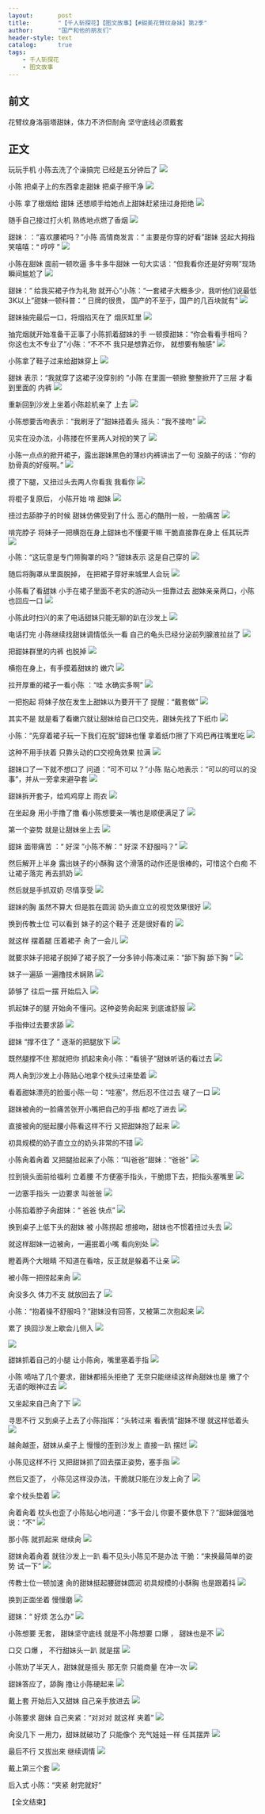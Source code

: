 ```yaml
---
layout:       post
title:        "【千人斩探花】【图文故事】【#甜美花臂纹身妹】第2季"
author:       "国产和他的朋友们"
header-style: text
catalog:      true
tags:
    - 千人斩探花
    - 图文故事
---
```


## 前文

花臂纹身洛丽塔甜妹，体力不济但耐肏 坚守底线必须戴套

## 正文

玩玩手机 小陈去洗了个澡搞完 已经是五分钟后了
![](https://t.tmh7.app/tupian/forum/202408/16/101044y4ft6sdo7jtc46ot.gif)

小陈 把桌子上的东西拿走甜妹 把桌子擦干净
![](https://t.tmh7.app/tupian/forum/202408/16/101046hd1b2aab2dy2vwrl.gif)

小陈 拿了根烟给 甜妹 还想顺手给她点上甜妹赶紧扭过身拒绝
![](https://t.tmh7.app/tupian/forum/202408/16/101047y1qzn1aa4mapl2la.gif)

随手自己接过打火机 熟练地点燃了香烟
![](https://t.tmh7.app/tupian/forum/202408/16/101048o542127whrtri28r.gif)

甜妹：：“喜欢腰裙吗？”小陈 高情商发言：“ 主要是你穿的好看”甜妹 竖起大拇指 笑嘻嘻：“ 哼哼 ”
![](https://t.tmh7.app/tupian/forum/202408/16/101051nvteuhdm3343fmxv.gif)

小陈在甜妹 面前一顿吹逼 多牛多牛甜妹 一句大实话：“但我看你还是好穷啊”现场瞬间尴尬了
![](https://t.tmh7.app/tupian/forum/202408/16/101052n6oy6pyp7mpuyeuo.gif)

甜妹：“ 给我买裙子作为礼物 就开心”小陈：“一套裙子大概多少，我听他们说最低3K以上”甜妹一顿科普：“ 日牌的很贵， 国产的不至于，国产的几百块就有”
![](https://t.tmh7.app/tupian/forum/202408/16/101053dat400j0gtgwx014.gif)

甜妹抽完最后一口，将烟掐灭在了 烟灰缸里
![](https://t.tmh7.app/tupian/forum/202408/16/101055v4ji4rrptkfkl2sz.gif)

抽完烟就开始准备干正事了小陈抓着甜妹的手 一顿摸甜妹：“你会看看手相吗？ 你这也太不专业了”小陈：“不不不 我只是想靠近你， 就想要有触感”
![](https://t.tmh7.app/tupian/forum/202408/16/101056r4m0uxr3e220332f.gif)

小陈拿了鞋子过来给甜妹穿上
![](https://t.tmh7.app/tupian/forum/202408/16/101057qeoq9cn333k9eceq.gif)

甜妹 表示：“我就穿了这裙子没穿别的 ”小陈 在里面一顿掀 整整掀开了三层 才看到里面的 内裤
![](https://t.tmh7.app/tupian/forum/202408/16/101100oerbbkjtj0mkbj11.gif)

重新回到沙发上坐着小陈趁机亲了 上去
![](https://t.tmh7.app/tupian/forum/202408/16/101101eud6k9k0zyv55jjk.gif)

小陈想要舌吻表示：“我刷牙了”甜妹捂着头 摇头：“我不接吻”
![](https://t.tmh7.app/tupian/forum/202408/16/101103kg3s5m7ss9n4k7gt.gif)

见实在没办法，小陈搂在怀里两人对视的笑了
![](https://t.tmh7.app/tupian/forum/202408/16/101104dq95ioxs85y9cool.gif)

小陈一点点的掀开裙子，露出甜妹黑色的薄纱内裤讲出了一句 没脑子的话：“你的肋骨真的好瘦啊。”
![](https://t.tmh7.app/tupian/forum/202408/16/101105h91rrcdxknqdtzaq.gif)

摸了下腿，又扭过头去两人你看我 我看你 
![](https://t.tmh7.app/tupian/forum/202408/16/101107v24o34wz4635ci20.gif)

将棍子复原后， 小陈开始 啃 甜妹
![](https://t.tmh7.app/tupian/forum/202408/16/101108wwpfv8wvya6eevlt.gif)

扭过去舔脖子的时候 甜妹仿佛受到了什么 恶心的酷刑一般，一脸痛苦
![](https://t.tmh7.app/tupian/forum/202408/16/101109pmsvz4pz6lpppd27.gif)

啃完脖子 将妹子一把横抱在身上甜妹也不懂要干嘛 干脆直接靠在身上 任其玩弄
![](https://t.tmh7.app/tupian/forum/202408/16/101110n8lectrbz1mbek19.gif)

小陈：“这玩意是专门带胸罩的吗？”甜妹表示 这是自己穿的
![](https://t.tmh7.app/tupian/forum/202408/16/101112mhhi40bbpp4ilu5z.gif)

随后将胸罩从里面脱掉， 在把裙子穿好来城里人会玩
![](https://t.tmh7.app/tupian/forum/202408/16/101113wy3qofquoyw1f313.gif)

小陈看了看甜妹 小手在裙子里面不老实的游动头一扭靠过去 甜妹亲亲两口，小陈也回应一口
![](https://t.tmh7.app/tupian/forum/202408/16/101114al73gmrggg9r3w5z.gif)

小陈此时扫兴的来了电话甜妹只能无聊的趴在沙发上
![](https://t.tmh7.app/tupian/forum/202408/16/101116wf8q77lzbbnrlq4f.gif)

电话打完 小陈继续找甜妹调情低头一看 自己的龟头已经分泌前列腺液拉丝了
![](https://t.tmh7.app/tupian/forum/202408/16/101117mfku9jnqv1fkun2f.gif)

把甜妹群里的内裤 也脱掉
![](https://t.tmh7.app/tupian/forum/202408/16/101118p262b2kxm2zeev44.gif)

横抱在身上，有手摸着甜妹的 嫩穴
![](https://t.tmh7.app/tupian/forum/202408/16/101119b4d64zpgwzjw4c2f.gif)

拉开厚重的裙子一看小陈 ：“哇 水确实多啊”
![](https://t.tmh7.app/tupian/forum/202408/16/101121cpd4obxelytqz94c.gif)

一把抱起 将妹子放在发生上甜妹以为要开干了 提醒：“戴套做”
![](https://t.tmh7.app/tupian/forum/202408/16/101122jj57jbwyl76kn15g.gif)

其实不是 就是看了看嫩穴就让甜妹给自己口交先，甜妹先找了下纸巾
![](https://t.tmh7.app/tupian/forum/202408/16/101123o0pjujmpzeemlwln.gif)

小陈：“先穿着裙子玩一下我们在脱”甜妹也懂 拿着纸巾擦了下鸡巴再往嘴里吃
![](https://t.tmh7.app/tupian/forum/202408/16/101124eigl9lhita8lluvs.gif)

这种不用手扶着 只靠头动的口交视角效果 拉满
![](https://t.tmh7.app/tupian/forum/202408/16/101126j2y37as3021os205.gif)

甜妹口了一下就不想口了 问道：“可不可以？”小陈 贴心地表示：“可以的可以的没事”，并从一旁拿来避孕套
![](https://t.tmh7.app/tupian/forum/202408/16/101127k3r7r833p82o2rxq.gif)

甜妹拆开套子，给鸡鸡穿上 雨衣
![](https://t.tmh7.app/tupian/forum/202408/16/101128d77kxkjiz7bz8j3k.gif)

在坐起身 用小手撸了撸 看小陈想要亲一嘴也是顺便满足了
![](https://t.tmh7.app/tupian/forum/202408/16/101130s444dbszz1y52m50.gif)

第一个姿势 就是让甜妹坐上去
![](https://t.tmh7.app/tupian/forum/202408/16/101131vrcvbcdrncaalzlh.gif)

甜妹 面带痛苦 ：“ 好深 ”小陈不解：“ 好深 不舒服吗？”
![](https://t.tmh7.app/tupian/forum/202408/16/101132ccszdcinzsssizkz.gif)

然后解开上半身 露出妹子的小酥胸 这个滑落的动作还是很棒的，可惜这个白痴 不让裙子落完 再去抓奶
![](https://t.tmh7.app/tupian/forum/202408/16/101133v6gag224z1hv4phv.gif)

然后就是手抓双奶 尽情享受
![](https://t.tmh7.app/tupian/forum/202408/16/101135fo8wnp5ohfnp4gp5.gif)

甜妹的胸 虽然不算大 但是胜在圆润 奶头直立立的视觉效果很好
![](https://t.tmh7.app/tupian/forum/202408/16/101136ejwf7yojqbkuv9vi.gif)

换到传教士位 可以看到 妹子的这个鞋子 还是很好看的
![](https://t.tmh7.app/tupian/forum/202408/16/101137pz29wb6effp8f0i4.gif)

就这样 摆着腿 压着裙子 肏了一会儿
![](https://t.tmh7.app/tupian/forum/202408/16/101138aihi5zebecbeycoi.gif)

就要求妹子把裙子脱掉了裙子脱了一分多钟小陈凑过来：“舔下胸 舔下胸 ”
![](https://t.tmh7.app/tupian/forum/202408/16/101140q8m45f5z264fhzmz.gif)

妹子一遍舔 一遍撸技术娴熟
![](https://t.tmh7.app/tupian/forum/202408/16/101141xnwq1m3ww33w15a5.gif)

舔够了 往后一摆 开始后入
![](https://t.tmh7.app/tupian/forum/202408/16/101142p52kryzs2stqsnq2.gif)

抓起妹子的腿 开始肏不懂问。这种姿势肏起来 到底谁舒服
![](https://t.tmh7.app/tupian/forum/202408/16/101144iidgrslliir0idsi.gif)

手指伸过去要求舔
![](https://t.tmh7.app/tupian/forum/202408/16/101145bevz3bysns35bej9.gif)

甜妹 “撑不住了 ” 逐渐的把腿放下
![](https://t.tmh7.app/tupian/forum/202408/16/101146zcbpx60s6b0lqvzc.gif)

既然腿撑不住 那就把你 抓起来肏小陈：“看镜子”甜妹听话的看过去
![](https://t.tmh7.app/tupian/forum/202408/16/101147amcsizzmioibzgv9.gif)

两人肏到沙发上小陈贴心地拿个枕头过来垫着
![](https://t.tmh7.app/tupian/forum/202408/16/101149zoc99hu0ckcy66t4.gif)

看着甜妹漂亮的脸蛋小陈一句：“哇塞”，然后忍不住过去 啵了一口
![](https://t.tmh7.app/tupian/forum/202408/16/101150uqvdvp2d5e4523w4.gif)

甜妹被肏的一脸痛苦张开小嘴把自己的手指 都吃了进去
![](https://t.tmh7.app/tupian/forum/202408/16/101151ne5oe1ewelsun1bb.gif)

直接被肏的挺起腰小陈看这样不行 又把甜妹抱了起来
![](https://t.tmh7.app/tupian/forum/202408/16/101153k1mqq5v3ogmtqzy1.gif)

初具规模的奶子直立立的奶头非常的不错
![](https://t.tmh7.app/tupian/forum/202408/16/101154ieool1279qoobdhb.gif)

小陈肏着肏着 又把腿抬起来了小陈：“叫爸爸”甜妹：“爸爸”
![](https://t.tmh7.app/tupian/forum/202408/16/101155njjaaufnwykjsafk.gif)

拉到镜头面前给福利 立着腰 不方便塞手指头，干脆摁下去，把指头塞嘴里
![](https://t.tmh7.app/tupian/forum/202408/16/101157fx323o88o8oddg2s.gif)

一边塞手指头 一边要求 叫爸爸
![](https://t.tmh7.app/tupian/forum/202408/16/101158v38k797ae0jiga0p.gif)

小陈掐着脖子肏甜妹：“ 爸爸 快点”
![](https://t.tmh7.app/tupian/forum/202408/16/101159i3de3izfpm9ssiim.gif)

换到桌子上低下头的甜妹 被 小陈捞起 想接吻，甜妹也不惯着扭过头去
![](https://t.tmh7.app/tupian/forum/202408/16/101201q5zro577lenw55ye.gif)

就这样甜妹一边被肏，一遍抿着小嘴 看向别处
![](https://t.tmh7.app/tupian/forum/202408/16/101202dhihx70i40ihm67i.gif)

瞪着两个大眼睛 不知道在看啥，反正就是躲着不让亲
![](https://t.tmh7.app/tupian/forum/202408/16/101203anp1munjpsmn3l3j.gif)

被小陈一把捞起来肏
![](https://t.tmh7.app/tupian/forum/202408/16/101204thbq6p0bcxqq5bdh.gif)

肏没多久 体力不支 就放回去了
![](https://t.tmh7.app/tupian/forum/202408/16/101205ptwfw7qrxq5du0wr.gif)

小陈：“抱着操不舒服吗？”甜妹没有回答，又被第二次抱起来
![](https://t.tmh7.app/tupian/forum/202408/16/101207axd3pfcednfc4cfb.gif)

累了 换回沙发上歇会儿侧入
![](https://t.tmh7.app/tupian/forum/202408/16/101208udidd1855u99u8ek.gif)

![](https://t.tmh7.app/tupian/forum/202408/16/101209vx14lzel996k6gn9.gif)

甜妹抓着自己的小腿 让小陈肏，嘴里塞着手指
![](https://t.tmh7.app/tupian/forum/202408/16/101211n7h57777lll5h7p7.gif)

小陈 嘀咕了几个要求，甜妹都摇头拒绝了 无奈只能继续这样肏甜妹也是 撇了个 无语的眼神过去
![](https://t.tmh7.app/tupian/forum/202408/16/101212tia9144eh4o49p14.gif)

又坐起来自己肏了下
![](https://t.tmh7.app/tupian/forum/202408/16/101213iitzzcxoe918kxci.gif)

寻思不行 又到桌子上去了小陈指挥：“头转过来 看表情”甜妹不理 就这样低着头
![](https://t.tmh7.app/tupian/forum/202408/16/101214x06furpwwtdr8m08.gif)

越肏越歪，甜妹从桌子上 慢慢的歪到沙发上 直接一趴 摆烂
![](https://t.tmh7.app/tupian/forum/202408/16/101216k1u7164iorfoucio.gif)

小陈见这样不行 又把甜妹抓了回去摆正姿势，塞手指
![](https://t.tmh7.app/tupian/forum/202408/16/101217pae8ktln08e58zes.gif)

然后又歪了， 小陈见这样没办法，干脆就只能在沙发上肏了
![](https://t.tmh7.app/tupian/forum/202408/16/101218m202we19am1wtfwe.gif)

拿个枕头垫着
![](https://t.tmh7.app/tupian/forum/202408/16/101219y0b66pbbbo55v6pk.gif)

肏着肏着 枕头也歪了小陈贴心地问道：“多干会儿 你要不要休息下？”甜妹倔强地说：“不”
![](https://t.tmh7.app/tupian/forum/202408/16/101221v3h2rr0isl4hhq5s.gif)

那小陈 就抓起来 继续肏
![](https://t.tmh7.app/tupian/forum/202408/16/101222rq6uidqqgkqszpqk.gif)

甜妹肏着肏着 就往沙发上一趴 看不见头小陈见不是办法 干脆：“来换最简单的姿势 试一下”
![](https://t.tmh7.app/tupian/forum/202408/16/101223brdkl9kyqmc0d9zr.gif)

传教士位一顿加速 肏的甜妹挺起腰甜妹圆润 初具规模的小酥胸 也是跟着抖
![](https://t.tmh7.app/tupian/forum/202408/16/101224c2ox5yrx2x65onyz.gif)

换到正面坐着 慢慢磨
![](https://t.tmh7.app/tupian/forum/202408/16/101226j41blhbzeqeqrhen.gif)

甜妹：“ 好烦 怎么办”
![](https://t.tmh7.app/tupian/forum/202408/16/101227wq3ng3sqqkqisk93.gif)

小陈想要 无套， 甜妹坚守底线 就是不小陈想要 口爆 ， 甜妹也是不 
![](https://t.tmh7.app/tupian/forum/202408/16/101228o0qpwr5c50008ac6.gif)

口交 口爆 ， 不行甜妹头一趴 就是摆
![](https://t.tmh7.app/tupian/forum/202408/16/101229tv8ikia8cu0aiaph.gif)

小陈劝了半天人，甜妹就是摇头 那无奈 只能商量 在冲一次
![](https://t.tmh7.app/tupian/forum/202408/16/101231i1y6bw1nzdc4p1w1.gif)

甜妹答应了，舔胸 撸让小陈硬起来
![](https://t.tmh7.app/tupian/forum/202408/16/101232rkuae4fe3zue1aez.gif)

戴上套 开始后入又甜妹 自己亲手放进去
![](https://t.tmh7.app/tupian/forum/202408/16/101233hx42j4hi44zwrs3z.gif)

小陈要求 甜妹 自己夹紧：“对对对 就这样 夹着”
![](https://t.tmh7.app/tupian/forum/202408/16/101235l50yn7kmrn6yytj1.gif)

肏没几下 一用力，甜妹就破功了 只能像个 充气娃娃一样 任其摆弄
![](https://t.tmh7.app/tupian/forum/202408/16/101236pj48zjj8n6v4kjjn.gif)

最后不行 又拔出来 继续调情
![](https://t.tmh7.app/tupian/forum/202408/16/101237ekxml5fgthtl6hxu.gif)

戴上第三个套
![](https://t.tmh7.app/tupian/forum/202408/16/101238kytch8c8zitilv6c.gif)

后入式 小陈：“夹紧 射完就好”

【全文结束】